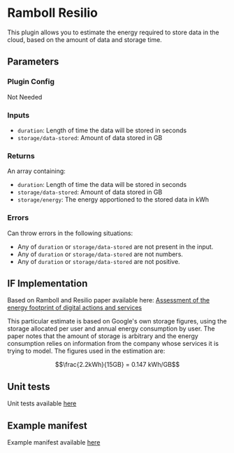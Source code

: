 # Ramboll Resilio

This plugin allows you to estimate the energy required to store data in the cloud, based on the amount of data and storage time.

## Parameters

### Plugin Config

Not Needed

### Inputs

- `duration`: Length of time the data will be stored in seconds
- `storage/data-stored`: Amount of data stored in GB

### Returns

An array containing:

- `duration`: Length of time the data will be stored in seconds
- `storage/data-stored`: Amount of data stored in GB
- `storage/energy`: The energy apportioned to the stored data in kWh

### Errors

Can throw errors in the following situations:

- Any of `duration` or `storage/data-stored` are not present in the input.
- Any of `duration` or `storage/data-stored` are not numbers.
- Any of `duration` or `storage/data-stored` are not positive.

## IF Implementation

Based on Ramboll and Resilio paper available here: [Assessment of the energy footprint of digital actions and services](https://op.europa.eu/en/publication-detail/-/publication/d3b6c0a1-1171-11ee-b12e-01aa75ed71a1)

This particular estimate is based on Google's own storage figures, using the storage allocated per user and annual energy consumption by user. The paper notes that the amount of storage is arbitrary and the energy consumption relies on information from the company whose services it is trying to model. The figures used in the estimation are:

$$\frac{2.2kWh}{15GB} = 0.147 kWh/GB$$

## Unit tests

Unit tests available [here](../../__tests__/unit/lib/ramboll-resilio.test.ts)

## Example manifest

Example manifest available [here](../../../examples/ramboll-resilio.yml)
